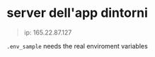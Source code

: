 # server dell'app dintorni 
> ip: 165.22.87.127
> 
`.env_sample` needs the real enviroment variables
